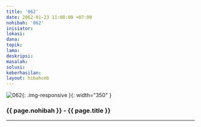 ```yaml
---
title: '062'
date: 2062-01-23 11:08:00 +07:00
nohibah: '062'
inisiator:
lokasi:
dana:
topik:
lama:
deskripsi:
masalah:
solusi:
keberhasilan:
layout: hibahcmb
---
```


![062](/static/img/hibahcmb/062.png){: .img-responsive }{: width="350" }

### {{ page.nohibah }} - {{ page.title }}

---
